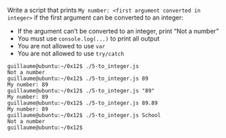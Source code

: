 Write a script that prints ```My number: <first argument converted in integer>``` if the first argument can be converted to an integer:
- If the argument can’t be converted to an integer, print “Not a number”
- You must use ```console.log(...)``` to print all output
- You are not allowed to use ```var```
- You are not allowed to use ```try/catch```
```
guillaume@ubuntu:~/0x12$ ./5-to_integer.js 
Not a number
guillaume@ubuntu:~/0x12$ ./5-to_integer.js 89
My number: 89
guillaume@ubuntu:~/0x12$ ./5-to_integer.js "89"
My number: 89
guillaume@ubuntu:~/0x12$ ./5-to_integer.js 89.89
My number: 89
guillaume@ubuntu:~/0x12$ ./5-to_integer.js School
Not a number
guillaume@ubuntu:~/0x12$
```
